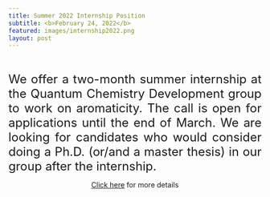 ```yaml
---
title: Summer 2022 Internship Position
subtitle: <b>February 24, 2022</b>
featured: images/internship2022.png
layout: post
---
```


<br>
<P ALIGN="justify"> <font size="5">
 We offer a two-month summer internship at the Quantum Chemistry Development group to work on aromaticity. The call is open for applications until the end of March. We are looking for candidates who would consider doing a Ph.D. (or/and a master thesis) in our group after the internship.</font></p>
  
<center><a href="{{ site.baseurl }}/openings.html#internship-aromaticity-2022">Click here</a> for more details</center>
